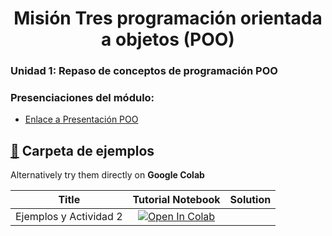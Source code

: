<h1 align="center">Misión Tres programación orientada a objetos (POO)</h1>


### Unidad 1: Repaso de conceptos de programación POO

### Presenciaciones del módulo:
- <a href="https://www.canva.com/design/DAGIPPR3Eww/O8VhENducrodrFj7omxyOA/view?utm_content=DAGIPPR3Eww&utm_campaign=designshare&utm_medium=link&utm_source=editor" target="_blank">Enlace a Presentación POO</a>



## [📂](./Misión%Tres/POO) Carpeta de ejemplos



Alternatively try them directly on **Google Colab** 

| Title | Tutorial Notebook  | Solution |
|-|:-:|:-:|
|  Ejemplos y Actividad 2 | [![Open In Colab](https://colab.research.google.com/assets/colab-badge.svg)](https://colab.research.google.com/github/xXThanatosXx/Curso-IA-G3/blob/main/Misi%C3%B3n%20Uno/Unidad%203/EjemplosPython.ipynb)  |
